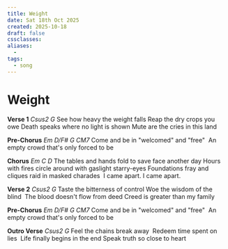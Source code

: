 ```yaml
---
title: Weight
date: Sat 18th Oct 2025
created: 2025-10-18
draft: false
cssclasses:
aliases: 
  - 
tags: 
  - song
---
```

# Weight
**Verse 1**
*Csus2 G*
See how heavy the weight falls
Reap the dry crops you owe
Death speaks where no light is shown
Mute are the cries in this land

**Pre-Chorus**
*Em D/F# G CM7*
Come and be in "welcomed" and "free" 
An empty crowd that's only forced to be

**Chorus**
*Em C D*
The tables and hands fold to save face another day
Hours with fires circle around with gaslight starry-eyes
Foundations fray and cliques raid in masked charades 
I came apart. I came apart. 

**Verse 2**
*Csus2 G*
Taste the bitterness of control
Woe the wisdom of the blind 
The blood doesn't flow from deed
Creed is greater than my family

**Pre-Chorus**
*Em D/F# G CM7*
Come and be in "welcomed" and "free" 
An empty crowd that's only forced to be

**Outro Verse**
*Csus2 G*
Feel the chains break away 
Redeem time spent on lies 
Life finally begins in the end
Speak truth so close to heart
